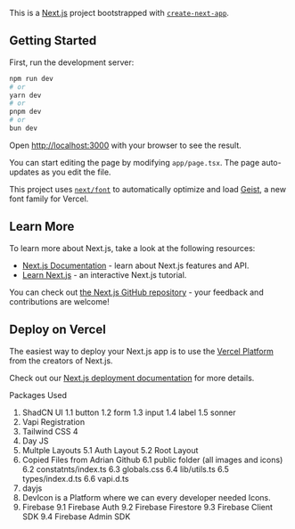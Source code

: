 This is a [Next.js](https://nextjs.org) project bootstrapped with [`create-next-app`](https://nextjs.org/docs/app/api-reference/cli/create-next-app).

## Getting Started

First, run the development server:

```bash
npm run dev
# or
yarn dev
# or
pnpm dev
# or
bun dev
```

Open [http://localhost:3000](http://localhost:3000) with your browser to see the result.

You can start editing the page by modifying `app/page.tsx`. The page auto-updates as you edit the file.

This project uses [`next/font`](https://nextjs.org/docs/app/building-your-application/optimizing/fonts) to automatically optimize and load [Geist](https://vercel.com/font), a new font family for Vercel.

## Learn More

To learn more about Next.js, take a look at the following resources:

- [Next.js Documentation](https://nextjs.org/docs) - learn about Next.js features and API.
- [Learn Next.js](https://nextjs.org/learn) - an interactive Next.js tutorial.

You can check out [the Next.js GitHub repository](https://github.com/vercel/next.js) - your feedback and contributions are welcome!

## Deploy on Vercel

The easiest way to deploy your Next.js app is to use the [Vercel Platform](https://vercel.com/new?utm_medium=default-template&filter=next.js&utm_source=create-next-app&utm_campaign=create-next-app-readme) from the creators of Next.js.

Check out our [Next.js deployment documentation](https://nextjs.org/docs/app/building-your-application/deploying) for more details.


Packages Used
1. ShadCN UI
    1.1 button
    1.2 form
    1.3 input
    1.4 label
    1.5 sonner
2. Vapi Registration
3. Tailwind CSS 4
4. Day JS
5. Multple Layouts
    5.1 Auth Layout
    5.2 Root Layout
6. Copied Files from Adrian Github
    6.1 public folder (all images and icons)
    6.2 constatnts/index.ts
    6.3 globals.css
    6.4 lib/utils.ts
    6.5 types/index.d.ts
    6.6 vapi.d.ts
7. dayjs
8. DevIcon is a Platform where we can every developer needed Icons. 
9. Firebase
    9.1 Firebase Auth
    9.2 Firebase Firestore
    9.3 Firebase Client SDK
    9.4 Firebase Admin SDK